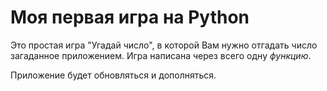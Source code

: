 # Моя первая игра на Python

Это простая игра "Угадай число", в которой Вам нужно отгадать число загаданное приложением.
Игра написана через всего одну _функцию_.

Приложение будет обновляться и дополняться.